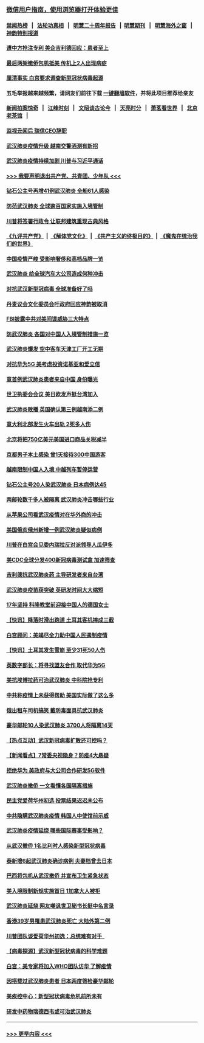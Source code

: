 ### [微信用户指南，使用浏览器打开体验更佳](https://github.com/gfw-breaker/banned-news1/blob/master/indexes/wechat-guide.md?t=0)
#### [禁闻热榜](热点新闻.md?t=0)  &nbsp;&nbsp;|&nbsp;&nbsp; [法轮功真相](https://github.com/gfw-breaker/truth/blob/master/README.md?t=0) &nbsp;&nbsp;|&nbsp;&nbsp; [明慧二十周年报告](https://github.com/gfw-breaker/mh-reports/blob/master/README.md?t=0) &nbsp;&nbsp;|&nbsp;&nbsp;[明慧期刊](https://github.com/gfw-breaker/mh-qikan) &nbsp;&nbsp;|&nbsp;&nbsp; [明慧海外之窗](https://github.com/gfw-breaker/mh-news/blob/master/README.md?t=0) &nbsp;&nbsp;|&nbsp;&nbsp; [神韵特别报道](https://github.com/gfw-breaker/mh-news/blob/master/shenyun.md?t=0)
#### [遭中方抢注专利 美企吉利德回应：患者至上](../pages/nsc418/n11852037.md?t=02080244) 
#### [最后两架撤侨包机抵美 传机上2人出现病症](../pages/nsc418/n11852173.md?t=02080244) 
#### [厘清事实 白宫要求调查新型冠状病毒起源](../pages/nsc418/n11852106.md?t=02080244) 
#### 五毛举报越来越频繁，请网友们前往下载 [一键翻墙软件](https://github.com/gfw-breaker/ssr-accounts)，并将此项目推荐给亲友
#### [新闻拍案惊奇](https://github.com/gfw-breaker/banned-news1/blob/master/pages/link4.md) &nbsp;&nbsp;|&nbsp;&nbsp; [江峰时刻](https://github.com/gfw-breaker/banned-news1/blob/master/pages/link4.md) &nbsp;&nbsp;|&nbsp;&nbsp; [文昭谈古论今](https://github.com/gfw-breaker/banned-news1/blob/master/pages/link4.md) &nbsp;&nbsp;|&nbsp;&nbsp; [天亮时分](https://github.com/gfw-breaker/banned-news1/blob/master/pages/link4.md) &nbsp;&nbsp;|&nbsp;&nbsp; [萧茗看世界](https://github.com/gfw-breaker/banned-news1/blob/master/pages/link4.md) &nbsp;&nbsp;|&nbsp;&nbsp; [北京老茶馆](https://github.com/gfw-breaker/banned-news1/blob/master/pages/link4.md) &nbsp;&nbsp;|&nbsp;&nbsp; 
#### [监视丑闻后 瑞信CEO辞职](../pages/nsc418/n11852127.md?t=02080244) 
#### [武汉肺炎疫情升级 越南交警酒测有新招](../pages/nsc418/n11851632.md?t=02080244) 
#### [武汉肺炎疫情持续加剧 川普与习近平通话](../pages/nsc418/n11851613.md?t=02080244) 
#### [>>> 我要声明退出共产党、共青团、少年队 <<<](https://github.com/begood0513/goodnews/blob/master/quit/letter.md) 
#### [钻石公主号再增41例武汉肺炎 全船61人感染](../pages/nsc418/n11850401.md?t=02080244) 
#### [防范武汉肺炎 全球逾百国家实施入境管制](../pages/nsc418/n11850557.md?t=02080244) 
#### [川普将签署行政令 让联邦建筑重现古典风格](../pages/nsc418/n11850654.md?t=02080244) 
#### [《九评共产党》](https://github.com/begood0513/9ping.md/blob/master/README.md) &nbsp;|&nbsp; [《解体党文化》](../../../../jtdwh.md/blob/master/README.md)  &nbsp;|&nbsp; [《共产主义的终极目的》](../../../../gczydzjmd.md/blob/master/README.md) &nbsp;|&nbsp; [《魔鬼在统治我们的世界》](../../../../mgztzwmdsj.md/blob/master/README.md) 
#### [中国疫情严峻 受影响奢侈和高档品牌一览](../pages/nsc418/n11850319.md?t=02080244) 
#### [武汉肺炎 给全球汽车大公司造成何种冲击](../pages/nsc418/n11850056.md?t=02080244) 
#### [对抗武汉新型冠病毒 全球准备好了吗](../pages/nsc418/n11850142.md?t=02080244) 
#### [丹麦议会文化委员会吁政府回应神韵被取消](../pages/nsc418/n11849312.md?t=02080244) 
#### [FBI披露中共对美间谍威胁三大特点](../pages/nsc418/n11849700.md?t=02080244) 
#### [防武汉肺炎 各国对中国人入境管制措施一览](../pages/nsc418/n11838726.md?t=02080244) 
#### [武汉肺炎爆发 空中客车天津工厂开工无期](../pages/nsc418/n11849634.md?t=02080244) 
#### [对抗华为5G 美考虑投资诺基亚和爱立信](../pages/nsc418/n11849510.md?t=02080244) 
#### [意首例武汉肺炎患者来自中国 身份曝光](../pages/nsc418/n11849454.md?t=02080244) 
#### [世卫执委会会议 美日欧发声挺台湾加入](../pages/nsc418/n11849433.md?t=02080244) 
#### [武汉肺炎散播 英国确认第三例越南添二例](../pages/nsc418/n11849439.md?t=02080244) 
#### [意大利北部发生火车出轨 2死多人伤](../pages/nsc418/n11848999.md?t=02080244) 
#### [北京将把750亿美元美国进口商品关税减半](../pages/nsc418/n11848896.md?t=02080244) 
#### [京都男子本土感染 曾1天接待300中国游客](../pages/nsc418/n11848641.md?t=02080244) 
#### [越南限制中国人入境 中越列车暂停运营](../pages/nsc418/n11847844.md?t=02080244) 
#### [钻石公主号20人染武汉肺炎 日本病例达45](../pages/nsc418/n11847823.md?t=02080244) 
#### [两邮轮数千多人被隔离 武汉肺炎冲击哪些行业](../pages/nsc418/n11847456.md?t=02080244) 
#### [从苹果公司看武汉疫情对在华外商的冲击](../pages/nsc418/n11847586.md?t=02080244) 
#### [美国俄亥俄州新增一例武汉肺炎疑似病例](../pages/nsc418/n11847714.md?t=02080244) 
#### [川普在白宫会见委内瑞拉反对派领导人瓜伊多](../pages/nsc418/n11847391.md?t=02080244) 
#### [美CDC全球分发400新冠病毒测试盒 加速筛查](../pages/nsc418/n11847260.md?t=02080244) 
#### [吉利德抗武汉肺炎药 主导研发者来自台湾](../pages/nsc418/n11847064.md?t=02080244) 
#### [武汉肺炎疫苗获突破 英研发时间大大缩短](../pages/nsc418/n11846915.md?t=02080244) 
#### [17年坚持 科隆教堂前迎接中国人的德国女士](../pages/nsc418/n11846781.md?t=02080244) 
#### [【快讯】降落时滑出跑道 土耳其客机摔成三截](../pages/nsc418/n11847021.md?t=02080244) 
#### [白宫顾问：美竭尽全力助中国人民遏制疫情](../pages/nsc418/n11846756.md?t=02080244) 
#### [【快讯】土耳其发生雪崩 至少31死50人伤](../pages/nsc418/n11846680.md?t=02080244) 
#### [英数字部长：将寻找盟友合作 取代华为5G](../pages/nsc418/n11846485.md?t=02080244) 
#### [美抗埃博拉药可治武汉肺炎 中科院抢专利](../pages/nsc418/n11846409.md?t=02080244) 
#### [中共称疫情上未获得帮助 美国实际做了这么多](../pages/nsc418/n11846008.md?t=02080244) 
#### [俄出租车司机搞笑 戴防毒面具抗武汉肺炎](../pages/nsc418/n11845703.md?t=02080244) 
#### [豪华邮轮10人染武汉肺炎 3700人将隔离14天](../pages/nsc418/n11845543.md?t=02080244) 
#### [【热点互动】武汉新冠病毒扩散还可控吗？](../pages/nsc418/n11844750.md?t=02080244) 
#### [【新闻看点】7常委央视隐身？防疫4大悬疑](../pages/nsc418/n11844611.md?t=02080244) 
#### [拒绝华为 美政府与大公司合作研发5G软件](../pages/nsc418/n11844625.md?t=02080244) 
#### [武汉肺炎撤侨 一文看懂各国隔离措施](../pages/nsc418/n11844216.md?t=02080244) 
#### [民主党爱荷华州初选 投票结果迟迟未公布](../pages/nsc418/n11844207.md?t=02080244) 
#### [中共隐瞒武汉肺炎疫情 韩国人中使馆前示威](../pages/nsc418/n11844084.md?t=02080244) 
#### [武汉肺炎疫情延烧 哪些国际赛事受影响？](../pages/nsc418/n11843958.md?t=02080244) 
#### [从武汉撤侨 1名比利时人感染新型冠状病毒](../pages/nsc418/n11843977.md?t=02080244) 
#### [泰新增6起武汉肺炎确诊病例 夫妻档曾去日本](../pages/nsc418/n11843900.md?t=02080244) 
#### [巴西将包机从武汉撤侨 并宣布卫生紧急状态](../pages/nsc418/n11843418.md?t=02080244) 
#### [美入境限制新规实施首日 1加拿大人被拒](../pages/nsc418/n11843058.md?t=02080244) 
#### [武汉肺炎延烧 网友嘲讽世卫秘书长挺中名言录](../pages/nsc418/n11843056.md?t=02080244) 
#### [香港39岁男罹患武汉肺炎死亡 大陆外第二例](../pages/nsc418/n11843026.md?t=02080244) 
#### [川普团队谈爱荷华州初选：总统难有对手  ](../pages/nsc418/n11842867.md?t=02080244) 
#### [【病毒探源】武汉新型冠状病毒的科学难题](../pages/nsc418/n11842176.md?t=02080244) 
#### [白宫：美专家将加入WHO团队访华 了解疫情](../pages/nsc418/n11842198.md?t=02080244) 
#### [因搭载过武汉肺炎患者 日本两度筛检豪华邮轮](../pages/nsc418/n11842447.md?t=02080244) 
#### [美疾控中心：新型冠状病毒危机前所未有](../pages/nsc418/n11842406.md?t=02080244) 
#### [研发中药物瑞德西韦或可治武汉肺炎](../pages/nsc418/n11842100.md?t=02080244) 

----
#### [ >>> 更早内容 <<< ](../indexes/nsc418-earlier.md)
